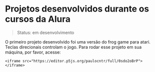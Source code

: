 # Projetos desenvolvidos durante os cursos da Alura

> Status: em desenvolvimento

O primeiro projeto desenvolvido foi uma versão do frog game para atari. Teclas direcionais controlam o jogo.
Para rodar esse projeto em sua máquina, por favor, acesse:
```
<iframe src="https://editor.p5js.org/paulocntr/full/0sdo2oBrP"></iframe>
```
